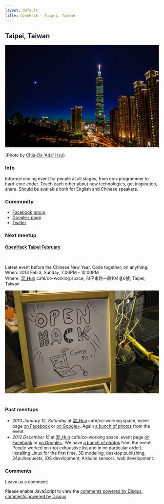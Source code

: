 ```yaml
---
layout: default
title: OpenHack - Taipei, Taiwan
---
```


## Taipei, Taiwan

![Taipei city at night by Chia-Da "Ada" Hsu](/taipei/TaipeiCityscape.png)

{Photo by [Chia-Da 'Ada' Hsu][photocredit]}

### Info

Informal coding event for people at all stages, from non-programmer to hard-core coder.
Teach each other about new technologies, get inspiration, share. Should be available both
for English and Chinese speakers.

### Community

 * [Facebook group][openhackfb]
 * [Google+ page][openhackgp]
 * [Twitter][openhacktw]

### Next meetup

<div class="vevent">
  <h4><a href="https://www.facebook.com/events/405904459495612/" class="url summary">OpenHack Taipei February</a></h4><br>
 <p><span class="description">Latest event before the Chinese New Year. Code together, on anything.</span><br>
 When:
   <span class="dtstart">
      2013 Feb 3, Sunday, 7:00PM<span class="value-title" title="2013-02-03T19:00+08:00"></span>
   </span>-
   <span class="dtend">
      10:00PM<span class="value-title" title="2013-02-03T22:00+08:00"></span>
   </span><br>
  Where:
   <span class="location vcard">
      <span class="fn org"><a href="https://www.facebook.com/pages/%E6%B7%B7_hun/289420404471011">混_Hun</a> café/co-working space</span>,
      <span class="adr">
         <span class="street-address">和平東路一段104巷6號</span>,
         <span class="locality">Taipei</span>,
         <span class="country">Taiwan</span>
      </span>
      <span class="geo">
         <span class="latitude">
            <span class="value-title" title="25.026492" ></span>
         </span>
         <span class="longitude">
            <span class="value-title" title="121.524879"></span>
         </span>
      </span>
   </span>
</p>

<img src="/taipei/openhacktaipei1.jpg" class="photo" /><br>
&nbsp;<br>
</div>

### Past meetups

* *2013 January 12, Saturday* at [混_Hun][hun] café/co-working space, event page [on Facebook][meetup2fb] or [on Google+][meetup2gp]. Again [a bunch of photos](https://plus.google.com/b/115727541741204190730/photos/115727541741204190730/albums/5832504112078932049) from the event.
* *2012 December 15* at [混_Hun][hun] café/co-working space, event page [on Facebook][meetup1fb] or [on Google+][meetup1gp]. We have [a bunch of photos](https://plus.google.com/photos/116948925972911973649/albums/5822326740327191329) from the event. People worked on (not exhaustive list and in no particular order): installing Linux for the first time, 3D modeling, desktop publishing, 24pullrequests, iOS development, Arduino sensors, web development.

### Comments

Leave us a comment:

<div id="disqus_thread"></div>
<script type="text/javascript">
 var disqus_shortname = 'openhacktaipei';
 (function() {
  var dsq = document.createElement('script'); dsq.type = 'text/javascript'; dsq.async = true;
      dsq.src = 'http://' + disqus_shortname + '.disqus.com/embed.js';
  (document.getElementsByTagName('head')[0] || document.getElementsByTagName('body')[0]).appendChild(dsq);
         })();
</script>
<noscript>Please enable JavaScript to view the <a href="http://disqus.com/?ref_noscript">comments powered by Disqus.</a></noscript>
<a href="http://disqus.com" class="dsq-brlink">comments powered by <span class="logo-disqus">Disqus</span></a>


[photocredit]: https://plus.google.com/photos/117273585109170363811/albums/5696597515913071889/5779342256401126082?banner=pwa "This picture on G+"
[hun]: https://www.facebook.com/pages/%E6%B7%B7_hun/289420404471011 "Hun's Facebook page"
[hunmap]: https://plus.google.com/117628452150644414037/about?gl=tw&hl=en "Hun on Google Maps"
[openhackfb]: https://www.facebook.com/groups/510083385683277/ "Group page on Facebook"
[openhackgp]: https://plus.google.com/b/115727541741204190730/115727541741204190730/ "OpenHack Taipei on Google+"
[openhacktw]: https://twitter.com/OpenHackTP "Twitter profile"
[meetup1fb]: https://www.facebook.com/events/323406857766875/ "Event page on Facebook"
[meetup1gp]: https://plus.google.com/b/115727541741204190730/events/c2ubm04d8aam5bh6prermkrbrkk "Event page on Google+"
[meetup2fb]: https://www.facebook.com/events/307503562693382/ "Event 2 page on Facebook"
[meetup2gp]: https://plus.google.com/b/115727541741204190730/events/c44jql20ictkgjaamah7j6ag61o "Event 2 page on Google+"
[meetup3fb]: https://www.facebook.com/events/405904459495612/ "Event 3 page on Facebook"
[meetup3gp]: https://plus.google.com/b/115727541741204190730/events/cv5pghpcpnl6ed1h4a2bprapagg "Event 3 page on Google+"
